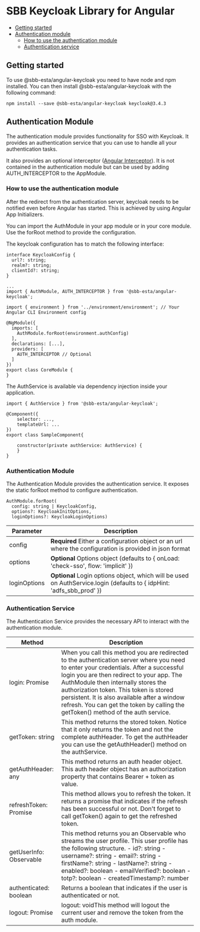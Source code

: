 # SBB Keycloak Library for Angular

  * [Getting started](#getting-started)
  * [Authentication module](#authentication-module)
    + [How to use the authentication module](#how-to-use-the-authentication-module)
    + [Authentication service](#authentication-service)

## Getting started
To use @sbb-esta/angular-keycloak you need to have node and npm installed.
You can then install @sbb-esta/angular-keycloak with the following command:

```
npm install --save @sbb-esta/angular-keycloak keycloak@3.4.3
```

## Authentication Module
The authentication module provides functionality for SSO
with Keycloak. It provides an authentication service that you
can use to handle all your authentication tasks.

It also provides an optional interceptor ([Angular Interceptor](https://angular.io/guide/http#intercepting-all-requests-or-responses)).
It is not contained in the authentication module but can be used
by adding AUTH_INTERCEPTOR to the AppModule.

### How to use the authentication module
After the redirect from the authentication server, keycloak needs to be
notified even before Angular has started. This is achieved by using 
Angular App Initializers.

You can import the AuthModule in your app module or in your core module.
Use the forRoot method to provide the configuration.

The keycloak configuration has to match the following interface:

```
interface KeycloakConfig {
  url?: string;
  realm?: string;
  clientId?: string;
}
```

```
...
import { AuthModule, AUTH_INTERCEPTOR } from '@sbb-esta/angular-keycloak';

import { environment } from '../environment/environment'; // Your Angular CLI Environment config

@NgModule({
  imports: [
    AuthModule.forRoot(environment.authConfig)
  ],
  declarations: [...],
  providers: [
    AUTH_INTERCEPTOR // Optional
  ]
})
export class CoreModule {
}
```

The AuthService is available via dependency injection inside your application.
```
import { AuthService } from '@sbb-esta/angular-keycloak';

@Component({
    selector: ...,
    templateUrl: ...
})
export class SampleComponent{

    constructor(private authService: AuthService) {
    }
}
```

### Authentication Module
The Authentication Module provides the authentication service.
It exposes the static forRoot method to configure authentication.

```
AuthModule.forRoot(
  config: string | KeycloakConfig,
  options?: KeycloakInitOptions,
  loginOptions?: KeycloakLoginOptions)
```

| Parameter | Description                                                         |
| --------- | ------------------------------------------------------------------- |
| config    | **Required** Either a configuration object or an url where the configuration is provided in json format |
| options   | **Optional** Options object (defaults to { onLoad: 'check-sso', flow: 'implicit' }) |
| loginOptions | **Optional** Login options object, which will be used on AuthService.login (defaults to { idpHint: 'adfs_sbb_prod' }) |


### Authentication Service
The Authentication Service provides the necessary API to interact with the authentication module.

| Method                                   	| Description                                                                                                                                                                                                                                                                                                                                                                                                 	|
|------------------------------------------	|-------------------------------------------------------------------------------------------------------------------------------------------------------------------------------------------------------------------------------------------------------------------------------------------------------------------------------------------------------------------------------------------------------------	|
| login: Promise<void>                     	| When you call this method you are redirected to the authentication server where you need to enter your credentials. After a successful login you are then redirect to your app. The AuthModule then internally stores the authorization token. This token is stored persistent. It is also available after a window refresh. You can get the token by calling the getToken() method of the auth service.   	|
| getToken: string                         	| This method returns the stored token. Notice that it only returns the token and not the complete authHeader. To get the authHeader you can use the getAuthHeader() method on the authService.                                                                                                                                                                                                               	|
| getAuthHeader: any                       	| This method returns an auth header object. This auth header object has an authorization property that contains Bearer + token as value.                                                                                                                                                                                                                                                                     	|
| refreshToken: Promise<boolean>           	| This method allows you to refresh the token. It returns a promise that indicates if the refresh has been successful or not. Don't forget to call getToken() again to get the refreshed token.                                                                                                                                                                                                              	|
| getUserInfo: Observable<KeycloakProfile> 	| This method returns you an Observable who streams the user profile. This user profile has the following structure. - id?: string - username?: string - email?: string - firstName?: string - lastName?: string - enabled?: boolean - emailVerified?: boolean - totp?: boolean - createdTimestamp?: number                                                                                                   	|
| authenticated: boolean                   	| Returns a boolean that indicates if the user is authenticated or not.                                                                                                                                                                                                                                                                                                                                     	|
| logout: Promise<void>                    	| logout: voidThis method will logout the current user and remove the token from the auth module.                                                                                                                                                                                                                                                                                                             	|
